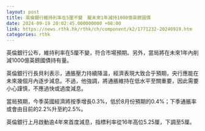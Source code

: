 ```yaml
---
layout: post
title: 英倫銀行維持利率在5厘不變　擬未來1年減持1000億英鎊國債
date: 2024-09-19 20:02:45.000000000 +08:00
link: https://news.rthk.hk/rthk/ch/component/k2/1771232-20240919.htm
categories: rthk
---
```


英倫銀行公布，維持利率在5厘不變，符合市場預期。另外，當局將在未來1年內削減1000億英鎊國債持有量。

英倫銀行行長貝利表示，通脹壓力持續降溫，經濟表現大致合乎預期，央行應能在未來幾個月內逐步減息。不過，他強調，將通脹維持在低水平至關重要，因此需要小心謹慎，不應過快或過度減息。

當局預期，今季英國經濟將按季增長0.3%，低於8月份預期的0.4%；下季通脹率或會由目前的2.2%升至約2.5%。

英倫銀行上月啟動逾4年來首度減息，指標利率從16年高位5.25厘，下調至5厘。
